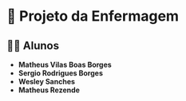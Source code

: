 # 📌 Projeto da Enfermagem

## 👨‍💻 Alunos
- **Matheus Vilas Boas Borges**
- **Sergio Rodrigues Borges**
- **Wesley Sanches**
- **Matheus Rezende**
